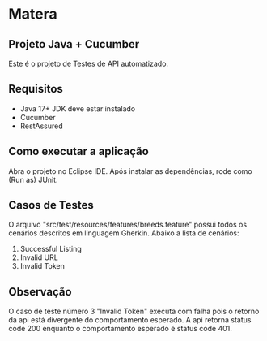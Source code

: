 # Matera

## Projeto Java + Cucumber

Este é o projeto de Testes de API automatizado.

##  Requisitos
- Java 17+ JDK deve estar instalado
- Cucumber
- RestAssured
 
## Como executar a aplicação 

Abra o projeto no Eclipse IDE. Após instalar as dependências, rode como (Run as) JUnit. 


## Casos de Testes

O arquivo "src/test/resources/features/breeds.feature" possui todos os cenários descritos em linguagem Gherkin. Abaixo a lista de cenários:

1. Successful Listing 
2. Invalid URL 
3. Invalid Token 


## Observação

O caso de teste número 3 "Invalid Token" executa com falha pois o retorno da api está divergente do comportamento esperado. A api retorna status code 200 enquanto o comportamento esperado é status code 401.
